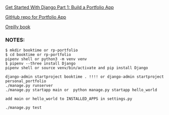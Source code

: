 [Get Started With Django Part 1: Build a Portfolio App](https://realpython.com/get-started-with-django-1/)

[GitHub repo for Portfolio App](https://github.com/realpython/materials/tree/a639f1c2f85032334fbb4dca88f3e8dc88397f6d/rp-portfolio)

[Oreilly book](learning.oreilly.com/library/view/practical-django-2/)

### NOTES:

```
$ mkdir booktime or rp-portfolio
$ cd booktime or rp-portfolio
pipenv shell or python3 -m venv venv
$ pipenv --three install Django 
pipenv shell or source venv/bin/activate and pip install Django

django-admin startproject booktime . !!!! or django-admin startproject personal_portfolio
./manage.py runserver
./manage.py startapp main or  python manage.py startapp hello_world

add main or hello_world to INSTALLED_APPS in settings.py

./manage.py test
```